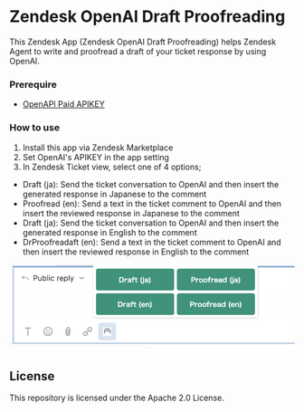 # Zendesk OpenAI Draft Proofreading

This Zendesk App (Zendesk OpenAI Draft Proofreading) helps Zendesk Agent to write and proofread a draft of your ticket response by using OpenAI.

### Prerequire

- [OpenAPI Paid APIKEY](https://platform.openai.com/account/api-keys)

### How to use

1. Install this app via Zendesk Marketplace
2. Set OpenAI's APIKEY in the app setting
3. In Zendesk Ticket view, select one of 4 options;

- Draft (ja): Send the ticket conversation to OpenAI and then insert the generated response in Japanese to the comment
- Proofread (en): Send a text in the ticket comment to OpenAI and then insert the reviewed response  in Japanese to the comment
- Draft (ja): Send the ticket conversation to OpenAI and then insert the generated response in English to the comment
- DrProofreadaft (en): Send a text in the ticket comment to OpenAI and then insert the reviewed response  in English to the comment

![README](./readme.png)

## License

This repository is licensed under the Apache 2.0 License.

